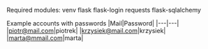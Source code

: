 Required modules:
venv
flask
flask-login
requests
flask-sqlalchemy


Example accounts with passwords
|Mail|Password|
|---|---|
|piotr@mail.com|piotrek|
|krzysiek@mail.com|krzysiek|
|marta@mmail.com|marta|

